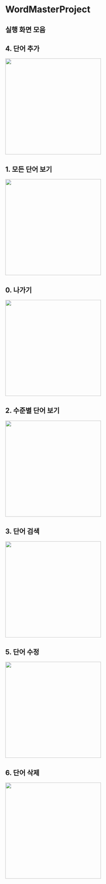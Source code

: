 # WordMasterProject
## 실행 화면 모음
## 4. 단어 추가

<img src='https://github.com/jeeyunryu/WordMasterProject/blob/master/screenshots/Screenshot%202022-09-07%20195420.png?raw=true' width='300'>

## 1. 모든 단어 보기

<img src='https://github.com/jeeyunryu/WordMasterProject/blob/master/screenshots/Screenshot%202022-09-03%20111946.png?raw=true' width='300'>

## 0. 나가기

<img src='https://github.com/jeeyunryu/WordMasterProject/blob/master/screenshots/Screenshot%202022-09-03%20112650.png?raw=true' width='300'>

## 2. 수준별 단어 보기
<img src='https://github.com/jeeyunryu/WordMasterProject/blob/master/screenshots/Screenshot%202022-09-15%20205357.png?raw=true' width='300'>

## 3. 단어 검색 
<img src='https://github.com/jeeyunryu/WordMasterProject/blob/master/screenshots/Screenshot%202022-09-15%20205918.png?raw=true' width='300'>

## 5. 단어 수정
<img src='https://github.com/jeeyunryu/WordMasterProject/blob/master/screenshots/Screenshot%202022-09-15%20210114.png?raw=true' width='300'>

## 6. 단어 삭제
<img src='https://github.com/jeeyunryu/WordMasterProject/blob/master/screenshots/Screenshot%202022-09-15%20211258.png?raw=true' width='300'>
